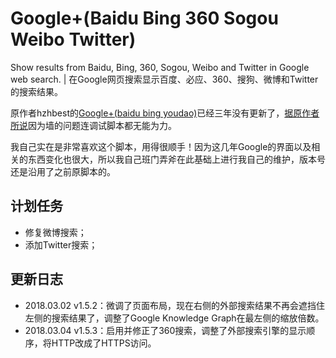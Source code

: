 # Google+(Baidu Bing 360 Sogou Weibo Twitter)
Show results from Baidu, Bing, 360, Sogou, Weibo and Twitter in Google web search. | 在Google网页搜索显示百度、必应、360、搜狗、微博和Twitter的搜索结果。 

原作者hzhbest的[Google+(baidu bing youdao)](https://greasyfork.org/scripts/4633-google-baidu-bing-youdao)已经三年没有更新了，[据原作者所说](https://greasyfork.org/forum/discussion/21801/x)因为墙的问题连调试脚本都无能为力。

我自己实在是非常喜欢这个脚本，用得很顺手！因为这几年Google的界面以及相关的东西变化也很大，所以我自己班门弄斧在此基础上进行我自己的维护，版本号还是沿用了之前原脚本的。

## 计划任务
* 修复微博搜索；
* 添加Twitter搜索；

## 更新日志
* 2018.03.02 v1.5.2：微调了页面布局，现在右侧的外部搜索结果不再会遮挡住左侧的搜索结果了，调整了Google Knowledge Graph在最左侧的缩放倍数。
* 2018.03.04 v1.5.3：启用并修正了360搜索，调整了外部搜索引擎的显示顺序，将HTTP改成了HTTPS访问。
